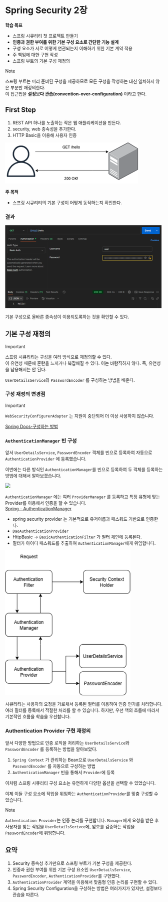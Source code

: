# Spring Security 2장

**학습 목표**
- 스프링 시큐리티 첫 프로젝트 만들기
- **인증과 권한 부여를 위한 기본 구성 요소로 간단한 기능 설계**
- 구성 요소가 서로 어떻게 연관되는지 이해하기 위한 기본 계약 적용
- 주 책임에 대한 구현 작성
- 스프링 부트의 기본 구성 재정의

> [!NOTE]
> 스프링 부트는 미리 준비된 구성을 제공하므로 모든 구성을 작성하는 대신 일치하지 않은 부분만 재정의한다.   
> 이 접근법을 **설정보다 관습(convention-over-configuration)** 이라고 한다.

## First Step
1. REST API 하나를 노출하는 작은 웹 애플리케이션을 만든다.
2. security, web 종속성을 추가한다.
3. HTTP Basic을 이용해 사용자 인증

![user-server](./image/security-1-1.drawio.png)

**주 목적**
- 스프링 시큐리티의 기본 구성이 어떻게 동작하는지 확인한다.

### 결과

<img src="./image/first-success-test.png" alt="실패" width="500" height="auto">

기본 구성으로 올바른 종속성이 이용되도록하는 것을 확인할 수 있다.

## 기본 구성 재정의
> [!IMPORTANT]
> 스프링 시큐리티는 구성을 여러 방식으로 재정의할 수 있다.   
> 이 유연성 때문에 혼란을 느끼거나 복잡해질 수 있다. 이는 바람직하지 않다. 즉, 유연성을 남용해서는 안 된다.   

`UserDetailsService`와 `PasswordEncoder` 를 구성하는 방법을 배운다.

### 구성 재정의 변경점
> [!IMPORTANT]
> `WebSecurityConfigurerAdapter` 는 지원이 중단되어 더 이상 사용하지 않습니다.

[Spring Docs-구성하는 방법](https://docs.spring.io/spring-security/reference/servlet/authentication/passwords/index.html)

### `AuthenticationManager` 빈 구성
앞서 `UserDetailsService`, `PasswordEncoder` 객체를 빈으로 등록하여 자동으로 `AuthenticationProvider` 에 등록했습니다.

이번에는 다른 방식인 `AuthenticationManager`를 빈으로 등록하여 두 객체를 등록하는 방법에 대해서 알아보겠습니다.

<img src="https://docs.spring.io/spring-security/reference/_images/servlet/authentication/unpwd/daoauthenticationprovider.png" width="700px" height="auto">

`AuthenticationManager` 에는 여러 `ProviderManager` 를 등록하고 특정 유형에 맞는 Provider를 이용해서 인증을 할 수 있습니다.   
[Spring - AuthenticationManager](https://docs.spring.io/spring-security/reference/servlet/authentication/architecture.html#servlet-authentication-authenticationprovider)

- spring security provider 는 기본적으로 유저이름과 패스워드 기반으로 인증한다.
- `DaoAuthenticationProvider`
- HttpBasic -> `BasicAuthenticationFilter` 가 필터 체인에 등록된다.
- 필터가 아이디 패스워드를 추출하여 `AuthenticationManager`에게 위임합니다.

<img src="./image/security-architecture.png" width="400px" height="auto">

시큐리티는 사용자의 요청을 가로채서 등록된 필터를 이용하여 인증 인가를 처리합니다.   
여러 필터를 등록해서 적절한 처리를 할 수 있습니다. 하지만, 우선 책의 흐름에 따라서 기본적인 흐름을 학습을 우선합니다.

### Authentication Provider 구현 재정의
앞서 다양한 방법으로 인증 로직을 처리하는 `UserDetailsService`와 `PasswordEncoder` 를 등록하는 방법을 알아보았다.
1. `Spring Context` 가 관리하는 Bean으로 `UserDetailsService` 와 `PasswordEncoder` 를 자동으로 구성하는 방법
2. `AuthenticationManager` 빈을 통해서 `Provider`에 등록

이처럼 스프링 시큐리티 구성 요소는 유연하게 다양한 옵션을 선택할 수 있었습니다.

이제 이들 구성 요소에 작업을 위임하는 `AuthenticationProvider`를 맞춤 구성할 수 있습니다.

> [!NOTE]
> `Authentication Provider`는 인증 논리를 구현합니다. `Manager`에게 요청을 받은 후 사용자를 찾는 작업을 `UserDetailsSerivce`에, 
> 암호를 검증하는 작업을 `PasswordEncoder`에 위임합니다.

## 요약
1. Security 종속성 추가만으로 스프링 부트가 기본 구성을 제공한다.
2. 인증과 권한 부여를 위한 기본 구성 요소인 `UserDetailsService`, `PasswordEncoder`, `AuthenticationProvider`를 구현했다.
3. `AuthenticationProvider` 계약을 이용해서 맞춤형 인증 논리를 구현할 수 있다.
4. Spring Security Configuration을 구성하는 방법은 여러가지가 있지만, 설정보다 관습을 따른다.
